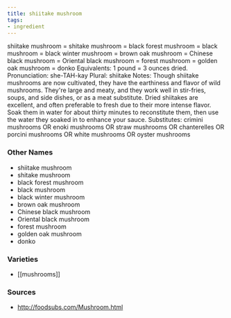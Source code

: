 ```yaml
---
title: shiitake mushroom
tags:
- ingredient
---
```

shiitake mushroom = shitake mushroom = black forest mushroom = black mushroom = black winter mushroom = brown oak mushroom = Chinese black mushroom = Oriental black mushroom = forest mushroom = golden oak mushroom = donko Equivalents: 1 pound = 3 ounces dried. Pronunciation: she-TAH-kay Plural: shiitake Notes: Though shiitake mushrooms are now cultivated, they have the earthiness and flavor of wild mushrooms. They're large and meaty, and they work well in stir-fries, soups, and side dishes, or as a meat substitute. Dried shiitakes are excellent, and often preferable to fresh due to their more intense flavor. Soak them in water for about thirty minutes to reconstitute them, then use the water they soaked in to enhance your sauce. Substitutes: crimini mushrooms OR enoki mushrooms OR straw mushrooms OR chanterelles OR porcini mushrooms OR white mushrooms OR oyster mushrooms

### Other Names

* shiitake mushroom
* shitake mushroom
* black forest mushroom
* black mushroom
* black winter mushroom
* brown oak mushroom
* Chinese black mushroom
* Oriental black mushroom
* forest mushroom
* golden oak mushroom
* donko

### Varieties

* [[mushrooms]]

### Sources
* http://foodsubs.com/Mushroom.html
